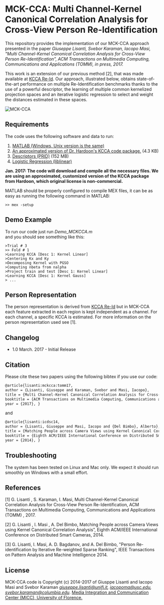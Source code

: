MCK-CCA: Multi Channel-Kernel Canonical Correlation Analysis for Cross-View Person Re-Identification 
========

This repository provides the implementation of our MCK-CCA approach presented in the paper _Giuseppe Lisanti, Svebor Karaman, Iacopo Masi, "Multi Channel-Kernel Canonical Correlation Analysis for Cross-View Person Re-Identification”, ACM Transactions on Multimedia Computing, Communications and Applications (TOMM), in press, 2017._

This work is an extension of our previous method [2], that was made available at [KCCA Re-Id](https://github.com/glisanti/KCCAReId). Our approach, illustrated below, obtains state-of-the-art performance on multiple Re-Identification benchmarks thanks to the use of a powerful descriptor, the learning of multiple common kernelized projection spaces and an iterative logistic regression to select and weight the distances estimated in these spaces.

![MCK-CCA](http://www-bcf.usc.edu/~iacopoma/download/MCK-CCA.png)

## Requirements 
The code uses the following software and data to run:

1. [MATLAB (Windows, Unix version is the same)](http://www.mathworks.com/products/matlab/)
2. [An approximated version of Dr. Hardoon's KCCA code package.](http://www.davidroihardoon.com/) (4.3 KB)
3. [Descriptors (PRID)](http://www.micc.unifi.it/lisanti/downloads/mck-ccareid_data.zip) (152 MB)
4. [Logistic Regression (liblinear)](https://www.csie.ntu.edu.tw/~cjlin/liblinear/)

**Jan. 2017: The code will download and compile all the necessary files. We are using an approximated, customized version of the KCCA package from Hardoon, which original license is non-commercial.**

MATLAB should be properly configured to compile MEX files, it can be as easy as running the following command in MATLAB:

	>> mex -setup

## Demo Example
To run our code just run _Demo_MCKCCA.m_ 	
and you should see something like this:

	>Trial # 3
	>> Fold # 1
	>Learning KCCA [Desc 1: Kernel Linear]
	>Centering Kx and Ky
	>Decomposing Kernel with PGSO
	>Computing nbeta from nalpha
	>Project train and test [Desc 1: Kernel Linear]
	>Learning KCCA [Desc 1: Kernel Gauss]
	> ...


## Person Representation

The person representation is derived from [KCCA Re-Id](https://github.com/glisanti/KCCAReId) but in MCK-CCA each feature extracted in each region is kept independent as a channel. For each channel, a specific KCCA is estimated.
For more information on the person representation used see [1].

## Changelog

* 1.0 March. 2017 - Initial Release

## Citation

Please cite these two papers using the following bibtex if you use our code:

``` latex
@article{lisanti:mckcca:tomm17,
author = {Lisanti, Giuseppe and Karaman, Svebor and Masi, Iacopo},
title = {Multi Channel-Kernel Canonical Correlation Analysis for Cross-View Person Re-Identification},
booktitle = {ACM Transactions on Multimedia Computing, Communications and Applications (TOMM)},
year = {2017}, }
```

and

``` latex
@article{lisanti:icdsc14,
author = {Lisanti, Giuseppe and Masi, Iacopo and {Del Bimbo}, Alberto},
title = {Matching People across Camera Views using Kernel Canonical Correlation Analysis},
booktitle = {Eighth ACM/IEEE International Conference on Distributed Smart Cameras},
year = {2014}, }
``` 

## Troubleshooting

The system has been tested on Linux and Mac only. We expect it should run smoothly on Windows with a small effort.

## References

[1] G. Lisanti , S. Karaman, I. Masi, Multi Channel-Kernel Canonical Correlation Analysis for Cross-View Person Re-Identification, ACM Transactions on Multimedia Computing, Communications and Applications (TOMM) , 2017.

[2] G. Lisanti , I. Masi , A. Del Bimbo, Matching People across Camera Views using Kernel Canonical Correlation Analysis”, Eighth ACM/IEEE International Conference on Distributed Smart Cameras, 2014.

[3] G. Lisanti, I. Masi, A. D. Bagdanov, and A. Del Bimbo, "Person Re-identification by Iterative Re-weighted Sparse Ranking", IEEE Transactions on Pattern Analysis and Machine Intelligence 2014.

## License
MCK-CCA code is Copyright (c) 2014-2017 of Giusppe Lisanti and Iacopo Masi and Svebor Karaman *giuseppe.lisanti@unifi.it, iacopoma@usc.edu, svebor.karaman@columbia.edu*.
[Media Integration and Communication Center (MICC), University of Florence.](http://www.micc.unifi.it/)
